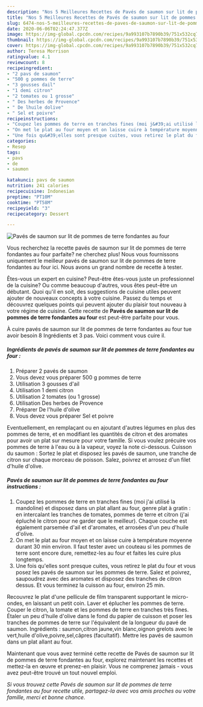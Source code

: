```yaml
---
description: "Nos 5 Meilleures Recettes de Pavés de saumon sur lit de pommes de terre fondantes au four"
title: "Nos 5 Meilleures Recettes de Pavés de saumon sur lit de pommes de terre fondantes au four"
slug: 6474-nos-5-meilleures-recettes-de-paves-de-saumon-sur-lit-de-pommes-de-terre-fondantes-au-four
date: 2020-06-06T02:24:47.377Z
image: https://img-global.cpcdn.com/recipes/9a993107b7890b39/751x532cq70/paves-de-saumon-sur-lit-de-pommes-de-terre-fondantes-au-four-photo-principale-de-la-recette.jpg
thumbnail: https://img-global.cpcdn.com/recipes/9a993107b7890b39/751x532cq70/paves-de-saumon-sur-lit-de-pommes-de-terre-fondantes-au-four-photo-principale-de-la-recette.jpg
cover: https://img-global.cpcdn.com/recipes/9a993107b7890b39/751x532cq70/paves-de-saumon-sur-lit-de-pommes-de-terre-fondantes-au-four-photo-principale-de-la-recette.jpg
author: Teresa Morrison
ratingvalue: 4.1
reviewcount: 8
recipeingredient:
- "2 pavs de saumon"
- "500 g pommes de terre"
- "3 gousses dail"
- "1 demi citron"
- "2 tomates ou 1 grosse"
- " Des herbes de Provence"
- " De lhuile dolive"
- " Sel et poivre"
recipeinstructions:
- "Coupez les pommes de terre en tranches fines (moi j&#39;ai utilisé la mandoline) et disposez dans un plat allant au four, genre plat à gratin : en intercalant les tranches de tomates, pommes de terre et citron (j&#39;ai épluché le citron pour ne garder que le meilleur). Chaque couche est également parsemée d&#39;ail et d&#39;aromates, et arrosées d&#39;un peu d&#39;huile d&#39;olive."
- "On met le plat au four moyen et on laisse cuire à température moyenne durant 30 min environ. Il faut tester avec un couteau si les pommes de terre sont encore dure, remettez-les au four et faites les cuire plus longtemps."
- "Une fois qu&#39;elles sont presque cuites, vous retirez le plat du four et vous posez les pavés de saumon sur les pommes de terre. Salez et poivrez, saupoudrez avec des aromates et disposez des tranches de citron dessus. Et vous terminez la cuisson au four, environ 25 min."
categories:
- Resep
tags:
- pavs
- de
- saumon

katakunci: pavs de saumon 
nutrition: 241 calories
recipecuisine: Indonesian
preptime: "PT10M"
cooktime: "PT58M"
recipeyield: "3"
recipecategory: Dessert

---
```



![Pavés de saumon sur lit de pommes de terre fondantes au four](https://img-global.cpcdn.com/recipes/9a993107b7890b39/751x532cq70/paves-de-saumon-sur-lit-de-pommes-de-terre-fondantes-au-four-photo-principale-de-la-recette.jpg)

Vous recherchez la recette pavés de saumon sur lit de pommes de terre fondantes au four parfaite? ne cherchez plus! Nous vous fournissons uniquement le meilleur pavés de saumon sur lit de pommes de terre fondantes au four ici. Nous avons un grand nombre de recette à tester.

Êtes-vous un expert en cuisine? Peut-être êtes-vous juste un professionnel de la cuisine? Ou comme beaucoup d'autres, vous êtes peut-être un débutant. Quoi qu'il en soit, des suggestions de cuisine utiles peuvent ajouter de nouveaux concepts à votre cuisine. Passez du temps et découvrez quelques points qui peuvent ajouter du plaisir tout nouveau à votre régime de cuisine. Cette recette de <strong> Pavés de saumon sur lit de pommes de terre fondantes au four </strong> est peut-être parfaite pour vous.

<!--inarticleads1-->

À cuire pavés de saumon sur lit de pommes de terre fondantes au four tue avoir besoin 8 Ingrédients et 3 pas. Voici comment vous cuire il.

##### Ingrédients de pavés de saumon sur lit de pommes de terre fondantes au four :

1. Préparer 2 pavés de saumon
1. Vous devez vous préparer 500 g pommes de terre
1. Utilisation 3 gousses d&#39;ail
1. Utilisation 1 demi citron
1. Utilisation 2 tomates (ou 1 grosse)
1. Utilisation  Des herbes de Provence
1. Préparer  De l&#39;huile d&#39;olive
1. Vous devez vous préparer  Sel et poivre


Eventuellement, en remplaçant ou en ajoutant d&#39;autres légumes en plus des pommes de terre, et en modifiant les quantités de citron et des aromates pour avoir un plat sur mesure pour votre famille. Si vous voulez précuire vos pommes de terre à l&#39;eau ou à la vapeur, voyez la note ci-dessous. Cuisson du saumon : Sortez le plat et disposez les pavés de saumon, une tranche de citron sur chaque morceau de poisson. Salez, poivrez et arrosez d&#39;un filet d&#39;huile d&#39;olive. 

<!--inarticleads2-->

##### Pavés de saumon sur lit de pommes de terre fondantes au four instructions :

1. Coupez les pommes de terre en tranches fines (moi j&#39;ai utilisé la mandoline) et disposez dans un plat allant au four, genre plat à gratin : en intercalant les tranches de tomates, pommes de terre et citron (j&#39;ai épluché le citron pour ne garder que le meilleur). Chaque couche est également parsemée d&#39;ail et d&#39;aromates, et arrosées d&#39;un peu d&#39;huile d&#39;olive.
1. On met le plat au four moyen et on laisse cuire à température moyenne durant 30 min environ. Il faut tester avec un couteau si les pommes de terre sont encore dure, remettez-les au four et faites les cuire plus longtemps.
1. Une fois qu&#39;elles sont presque cuites, vous retirez le plat du four et vous posez les pavés de saumon sur les pommes de terre. Salez et poivrez, saupoudrez avec des aromates et disposez des tranches de citron dessus. Et vous terminez la cuisson au four, environ 25 min.


Recouvrez le plat d&#39;une pellicule de film transparent supportant le micro-ondes, en laissant un petit coin. Laver et éplucher les pommes de terre. Couper le citron, la tomate et les pommes de terre en tranches très fines. Étaler un peu d&#39;huile d&#39;olive dans le fond du papier de cuisson et poser les tranches de pommes de terre sur l&#39;équivalent de la longueur du pavé de saumon. Ingrédients : saumon,citron jaune,vin blanc,oignon grelots avec le vert,huile d&#39;olive,poivre,sel,câpres (facultatif). Mettre les pavés de saumon dans un plat allant au four. 

<!--inarticleads1-->

<p>
Maintenant que vous avez terminé cette recette de Pavés de saumon sur lit de pommes de terre fondantes au four, explorez maintenant les recettes et mettez-la en œuvre et prenez-en plaisir. Vous ne comprenez jamais - vous avez peut-être trouvé un tout nouvel emploi.
</p>

<p>
<i>Si vous trouvez cette Pavés de saumon sur lit de pommes de terre fondantes au four recette utile, partagez-la avec vos amis proches ou votre famille, merci et bonne chance.</i>
</p>
